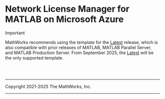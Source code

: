 # Network License Manager for MATLAB on Microsoft Azure


> [!IMPORTANT]  
> MathWorks recommends using the template for the [Latest](../v1/latest/README.md) release, which is also compatible with prior releases of MATLAB, MATLAB Parallel Server, and MATLAB Production Server. From September 2025, the [Latest](../v1/latest/README.md) will be the only supported template.

</br></br>

----

Copyright 2021-2025 The MathWorks, Inc.

----